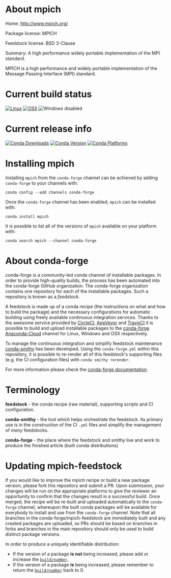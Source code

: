 About mpich
===========

Home: http://www.mpich.org/

Package license: MPICH

Feedstock license: BSD 3-Clause

Summary: A high performance widely portable implementation of the MPI standard.

MPICH is a high performance and widely portable implementation of the
Message Passing Interface (MPI) standard.


Current build status
====================

[![Linux](https://img.shields.io/circleci/project/github/conda-forge/mpich-feedstock/master.svg?label=Linux)](https://circleci.com/gh/conda-forge/mpich-feedstock)
[![OSX](https://img.shields.io/travis/conda-forge/mpich-feedstock/master.svg?label=macOS)](https://travis-ci.org/conda-forge/mpich-feedstock)
![Windows disabled](https://img.shields.io/badge/Windows-disabled-lightgrey.svg)

Current release info
====================

[![Conda Downloads](https://img.shields.io/conda/dn/conda-forge/mpich.svg)](https://anaconda.org/conda-forge/mpich)
[![Conda Version](https://img.shields.io/conda/vn/conda-forge/mpich.svg)](https://anaconda.org/conda-forge/mpich)
[![Conda Platforms](https://img.shields.io/conda/pn/conda-forge/mpich.svg)](https://anaconda.org/conda-forge/mpich)

Installing mpich
================

Installing `mpich` from the `conda-forge` channel can be achieved by adding `conda-forge` to your channels with:

```
conda config --add channels conda-forge
```

Once the `conda-forge` channel has been enabled, `mpich` can be installed with:

```
conda install mpich
```

It is possible to list all of the versions of `mpich` available on your platform with:

```
conda search mpich --channel conda-forge
```


About conda-forge
=================

conda-forge is a community-led conda channel of installable packages.
In order to provide high-quality builds, the process has been automated into the
conda-forge GitHub organization. The conda-forge organization contains one repository
for each of the installable packages. Such a repository is known as a *feedstock*.

A feedstock is made up of a conda recipe (the instructions on what and how to build
the package) and the necessary configurations for automatic building using freely
available continuous integration services. Thanks to the awesome service provided by
[CircleCI](https://circleci.com/), [AppVeyor](http://www.appveyor.com/)
and [TravisCI](https://travis-ci.org/) it is possible to build and upload installable
packages to the [conda-forge](https://anaconda.org/conda-forge)
[Anaconda-Cloud](http://docs.anaconda.org/) channel for Linux, Windows and OSX respectively.

To manage the continuous integration and simplify feedstock maintenance
[conda-smithy](http://github.com/conda-forge/conda-smithy) has been developed.
Using the ``conda-forge.yml`` within this repository, it is possible to re-render all of
this feedstock's supporting files (e.g. the CI configuration files) with ``conda smithy rerender``.

For more information please check the [conda-forge documentation](https://conda-forge.org/docs/).

Terminology
===========

**feedstock** - the conda recipe (raw material), supporting scripts and CI configuration.

**conda-smithy** - the tool which helps orchestrate the feedstock.
                   Its primary use is in the construction of the CI ``.yml`` files
                   and simplify the management of *many* feedstocks.

**conda-forge** - the place where the feedstock and smithy live and work to
                  produce the finished article (built conda distributions)


Updating mpich-feedstock
========================

If you would like to improve the mpich recipe or build a new
package version, please fork this repository and submit a PR. Upon submission,
your changes will be run on the appropriate platforms to give the reviewer an
opportunity to confirm that the changes result in a successful build. Once
merged, the recipe will be re-built and uploaded automatically to the
`conda-forge` channel, whereupon the built conda packages will be available for
everybody to install and use from the `conda-forge` channel.
Note that all branches in the conda-forge/mpich-feedstock are
immediately built and any created packages are uploaded, so PRs should be based
on branches in forks and branches in the main repository should only be used to
build distinct package versions.

In order to produce a uniquely identifiable distribution:
 * If the version of a package **is not** being increased, please add or increase
   the [``build/number``](http://conda.pydata.org/docs/building/meta-yaml.html#build-number-and-string).
 * If the version of a package **is** being increased, please remember to return
   the [``build/number``](http://conda.pydata.org/docs/building/meta-yaml.html#build-number-and-string)
   back to 0.